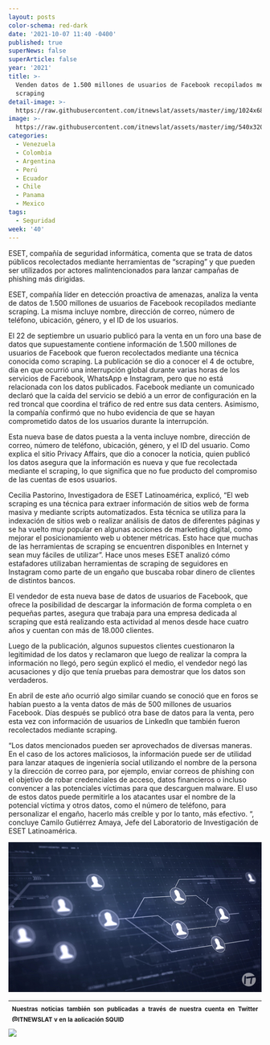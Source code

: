 ```yaml
---
layout: posts
color-schema: red-dark
date: '2021-10-07 11:40 -0400'
published: true
superNews: false
superArticle: false
year: '2021'
title: >-
  Venden datos de 1.500 millones de usuarios de Facebook recopilados mediante
  scraping
detail-image: >-
  https://raw.githubusercontent.com/itnewslat/assets/master/img/1024x680/red-de-ususarios-g.jpg
image: >-
  https://raw.githubusercontent.com/itnewslat/assets/master/img/540x320/red-de-ususarios-p.jpg
categories:
  - Venezuela
  - Colombia
  - Argentina
  - Perú
  - Ecuador
  - Chile
  - Panama
  - Mexico
tags:
  - Seguridad
week: '40'
---
```

ESET, compañía de seguridad informática, comenta que se trata de datos públicos recolectados mediante herramientas de “scraping” y que pueden ser utilizados por actores malintencionados para lanzar campañas de phishing más dirigidas.

ESET, compañía líder en detección proactiva de amenazas, analiza la venta de datos de 1.500 millones de usuarios de Facebook recopilados mediante scraping. La misma incluye nombre, dirección de correo, número de teléfono, ubicación, género, y el ID de los usuarios.
 
El 22 de septiembre un usuario publicó para la venta en un foro una base de datos que supuestamente contiene información de 1.500 millones de usuarios de Facebook que fueron recolectados mediante una técnica conocida como scraping. La publicación se dio a conocer el 4 de octubre, día en que ocurrió una interrupción global durante varias horas de los servicios de Facebook, WhatsApp e Instagram, pero que no está relacionada con los datos publicados. Facebook mediante un comunicado declaró que la caída del servicio se debió a un error de configuración en la red troncal que coordina el tráfico de red entre sus data centers. Asimismo, la compañía confirmó que no hubo evidencia de que se hayan comprometido datos de los usuarios durante la interrupción.
 
Esta nueva base de datos puesta a la venta incluye nombre, dirección de correo, número de teléfono, ubicación, género, y el ID del usuario. Como explica el sitio Privacy Affairs, que dio a conocer la noticia, quien publicó los datos asegura que la información es nueva y que fue recolectada mediante el scraping, lo que significa que no fue producto del compromiso de las cuentas de esos usuarios.
 
Cecilia Pastorino, Investigadora de ESET Latinoamérica, explicó, “El web scraping es una técnica para extraer información de sitios web de forma masiva y mediante scripts automatizados. Esta técnica se utiliza para la indexación de sitios web o realizar análisis de datos de diferentes páginas y se ha vuelto muy popular en algunas acciones de marketing digital, como mejorar el posicionamiento web u obtener métricas. Esto hace que muchas de las herramientas de scraping se encuentren disponibles en Internet y sean muy fáciles de utilizar”. Hace unos meses ESET analizó cómo estafadores utilizaban herramientas de scraping de seguidores en Instagram como parte de un engaño que buscaba robar dinero de clientes de distintos bancos.
 
El vendedor de esta nueva base de datos de usuarios de Facebook, que ofrece la posibilidad de descargar la información de forma completa o en pequeñas partes, asegura que trabaja para una empresa dedicada al scraping que está realizando esta actividad al menos desde hace cuatro años y cuentan con más de 18.000 clientes.
 
Luego de la publicación, algunos supuestos clientes cuestionaron la legitimidad de los datos y reclamaron que luego de realizar la compra la información no llegó, pero según explicó el medio, el vendedor negó las acusaciones y dijo que tenía pruebas para demostrar que los datos son verdaderos.
 
En abril de este año ocurrió algo similar cuando se conoció que en foros se habían puesto a la venta datos de más de 500 millones de usuarios Facebook. Días después se publicó otra base de datos para la venta, pero esta vez con información de usuarios de LinkedIn que también fueron recolectados mediante scraping.
 
“Los datos mencionados pueden ser aprovechados de diversas maneras. En el caso de los actores maliciosos, la información puede ser de utilidad para lanzar ataques de ingeniería social utilizando el nombre de la persona y la dirección de correo para, por ejemplo, enviar correos de phishing con el objetivo de robar credenciales de acceso, datos financieros o incluso convencer a las potenciales víctimas para que descarguen malware. El uso de estos datos puede permitirle a los atacantes usar el nombre de la potencial víctima y otros datos, como el número de teléfono, para personalizar el engaño, hacerlo más creíble y por lo tanto, más efectivo. “, concluye Camilo Gutiérrez Amaya, Jefe del Laboratorio de Investigación de ESET Latinoamérica.

![](https://raw.githubusercontent.com/itnewslat/assets/master/img/540x320/red-de-ususarios-p.jpg)

<table style="height: 42px;" width="569">
<tbody>
<tr>
<td style="text-align: justify;"><sub><strong>Nuestras noticias también son publicadas a través de nuestra cuenta en Twitter <a href="https://twitter.com/itnewslat?lang=es">@ITNEWSLAT</a> y en la aplicación <a href="https://squidapp.co/en/">SQUID</a></strong></sub></td>
</tr>
</tbody>
</table>

<img src="https://tracker.metricool.com/c3po.jpg?hash=56f88a41e39ab42c063cc51676587a04"/>